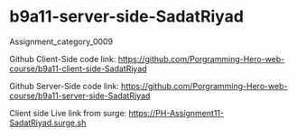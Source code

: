 # b9a11-server-side-SadatRiyad
Assignment_category_0009

Github Client-Side code link: https://github.com/Porgramming-Hero-web-course/b9a11-client-side-SadatRiyad

Github Server-Side code link: https://github.com/Porgramming-Hero-web-course/b9a11-server-side-SadatRiyad

Client side Live link from surge: https://PH-Assignment11-SadatRiyad.surge.sh
